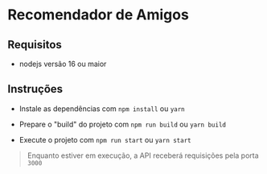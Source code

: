 # Recomendador de Amigos

## Requisitos
 - nodejs versão 16 ou maior

## Instruções

  - Instale as dependências com `npm install` ou `yarn`

  - Prepare o "build" do projeto com `npm run build` ou `yarn build`

  - Execute o projeto com `npm run start` ou `yarn start`

  > Enquanto estiver em execução, a API receberá requisições pela porta `3000`
